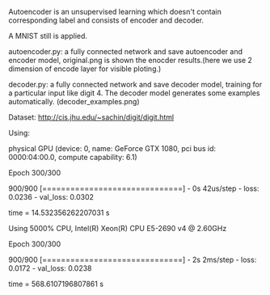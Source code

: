 Autoencoder is an unsupervised learning which doesn't contain corresponding label and consists of encoder and decoder.

A MNIST still is applied.

autoencoder.py: a fully connected network and save autoencoder and encoder model, original.png is shown the enocder results.(here we use 2 dimension of encode layer for visible ploting.)

decoder.py: a fully connected network and save decoder model, training for a particular input like digit 4. The decoder model generates some examples automatically. (decoder_examples.png)


Dataset: http://cis.jhu.edu/~sachin/digit/digit.html

Using:

physical GPU (device: 0, name: GeForce GTX 1080, pci bus id: 0000:04:00.0, compute capability: 6.1)

Epoch 300/300

900/900 [==============================] - 0s 42us/step - loss: 0.0236 - val_loss: 0.0302

time =  14.532356262207031  s 

Using 5000% CPU, Intel(R) Xeon(R) CPU E5-2690 v4 @ 2.60GHz 

Epoch 300/300

900/900 [==============================] - 2s 2ms/step - loss: 0.0172 - val_loss: 0.0238

time =  568.6107196807861  s 

